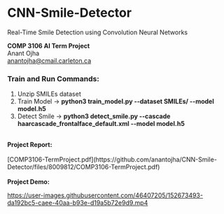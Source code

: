 # CNN-Smile-Detector
Real-Time Smile Detection using Convolution Neural Networks

<b>COMP 3106 AI Term Project</b>
<br>
Anant Ojha
<br>
anantojha@cmail.carleton.ca
<br>
### Train and Run Commands:
1. Unzip SMILEs dataset
2. Train Model  -> **python3 train_model.py --dataset SMILEs/ --model model.h5** 
3. Detect Smile -> **python3 detect_smile.py --cascade haarcascade_frontalface_default.xml --model model.h5**
<br>
<b>Project Report:</b>
<br>
<br>
[COMP3106-TermProject.pdf](https://github.com/anantojha/CNN-Smile-Detector/files/8009812/COMP3106-TermProject.pdf)
<br>
<br>
<b>Project Demo:</b>
<br>

https://user-images.githubusercontent.com/46407205/152673493-da192bc5-caee-40aa-b93e-d19a5b72e9d9.mp4


